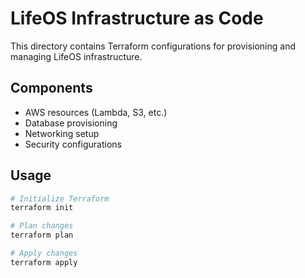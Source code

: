 # LifeOS Infrastructure as Code

This directory contains Terraform configurations for provisioning and managing LifeOS infrastructure.

## Components

- AWS resources (Lambda, S3, etc.)
- Database provisioning
- Networking setup
- Security configurations

## Usage

```bash
# Initialize Terraform
terraform init

# Plan changes
terraform plan

# Apply changes
terraform apply
``` 